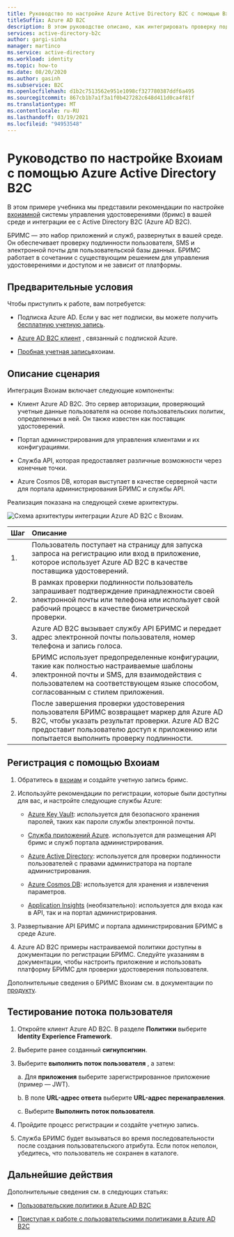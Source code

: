 ```yaml
---
title: Руководство по настройке Azure Active Directory B2C с помощью Вхоиам
titleSuffix: Azure AD B2C
description: В этом руководстве описано, как интегрировать проверку подлинности Azure AD B2C с Вхоиам для проверки пользователей.
services: active-directory-b2c
author: gargi-sinha
manager: martinco
ms.service: active-directory
ms.workload: identity
ms.topic: how-to
ms.date: 08/20/2020
ms.author: gasinh
ms.subservice: B2C
ms.openlocfilehash: d1b2c7513562e951e1098cf327780387ddf6a495
ms.sourcegitcommit: 867cb1b7a1f3a1f0b427282c648d411d0ca4f81f
ms.translationtype: MT
ms.contentlocale: ru-RU
ms.lasthandoff: 03/19/2021
ms.locfileid: "94953548"
---
```

# <a name="tutorial-for-configuring-whoiam-with-azure-active-directory-b2c"></a>Руководство по настройке Вхоиам с помощью Azure Active Directory B2C

В этом примере учебника мы представили рекомендации по настройке [вхоиамной](https://www.whoiam.ai/brims/) системы управления удостоверениями (бримс) в вашей среде и интеграции ее с Active Directory B2C (Azure AD B2C).

БРИМС — это набор приложений и служб, развернутых в вашей среде. Он обеспечивает проверку подлинности пользователя, SMS и электронной почты для пользовательской базы данных. БРИМС работает в сочетании с существующим решением для управления удостоверениями и доступом и не зависит от платформы.

## <a name="prerequisites"></a>Предварительные условия

Чтобы приступить к работе, вам потребуется:

- Подписка Azure AD. Если у вас нет подписки, вы можете получить [бесплатную учетную запись](https://azure.microsoft.com/free/).

- [Azure AD B2C клиент](./tutorial-create-tenant.md) , связанный с подпиской Azure.

- [Пробная учетная запись](https://www.whoiam.ai/contact-us/)вхоиам.

## <a name="scenario-description"></a>Описание сценария

Интеграция Вхоиам включает следующие компоненты:

- Клиент Azure AD B2C. Это сервер авторизации, проверяющий учетные данные пользователя на основе пользовательских политик, определенных в ней. Он также известен как поставщик удостоверений.

- Портал администрирования для управления клиентами и их конфигурациями.

- Служба API, которая предоставляет различные возможности через конечные точки.  

- Azure Cosmos DB, которая выступает в качестве серверной части для портала администрирования БРИМС и службы API.

Реализация показана на следующей схеме архитектуры.

![Схема архитектуры интеграции Azure AD B2C с Вхоиам.](media/partner-whoiam/whoiam-architecture-diagram.png)

|Шаг | Описание |
|:-----| :-----------|
| 1. | Пользователь поступает на страницу для запуска запроса на регистрацию или вход в приложение, которое использует Azure AD B2C в качестве поставщика удостоверений.
| 2. | В рамках проверки подлинности пользователь запрашивает подтверждение принадлежности своей электронной почты или телефона или использует свой рабочий процесс в качестве биометрической проверки.  
| 3. | Azure AD B2C вызывает службу API БРИМС и передает адрес электронной почты пользователя, номер телефона и запись голоса.
| 4. | БРИМС использует предопределенные конфигурации, такие как полностью настраиваемые шаблоны электронной почты и SMS, для взаимодействия с пользователем на соответствующем языке способом, согласованным с стилем приложения.
| 5. | После завершения проверки удостоверения пользователя БРИМС возвращает маркер для Azure AD B2C, чтобы указать результат проверки. Azure AD B2C предоставит пользователю доступ к приложению или попытается выполнить проверку подлинности.  

## <a name="sign-up-with-whoiam"></a>Регистрация с помощью Вхоиам

1. Обратитесь в [вхоиам](https://www.whoiam.ai/contact-us/) и создайте учетную запись бримс.

2. Используйте рекомендации по регистрации, которые были доступны для вас, и настройте следующие службы Azure:

    - [Azure Key Vault](https://azure.microsoft.com/services/key-vault/): используется для безопасного хранения паролей, таких как пароли службы электронной почты.

    - [Служба приложений Azure](https://azure.microsoft.com/services/app-service/). используется для размещения API бримс и служб портала администрирования.

    - [Azure Active Directory](https://azure.microsoft.com/services/active-directory/): используется для проверки подлинности пользователей с правами администратора на портале администрирования.

    - [Azure Cosmos DB](https://azure.microsoft.com/services/cosmos-db/): используется для хранения и извлечения параметров.

    - [Application Insights](../azure-monitor/app/app-insights-overview.md) (необязательно): используется для входа как в API, так и на портал администрирования.

3. Развертывание API БРИМС и портала администрирования БРИМС в среде Azure.

4. Azure AD B2C примеры настраиваемой политики доступны в документации по регистрации БРИМС. Следуйте указаниям в документации, чтобы настроить приложение и использовать платформу БРИМС для проверки удостоверения пользователя.  

Дополнительные сведения о БРИМС Вхоиам см. в документации по [продукту](https://www.whoiam.ai/brims/).

## <a name="test-the-user-flow"></a>Тестирование потока пользователя

1. Откройте клиент Azure AD B2C. В разделе **Политики** выберите **Identity Experience Framework**.

2. Выберите ранее созданный **сигнупсигнин**.

3. Выберите **выполнить поток пользователя** , а затем:

   а. Для **приложения** выберите зарегистрированное приложение (пример — JWT).

   b. В поле **URL-адрес ответа** выберите **URL-адрес перенаправления**.

   c. Выберите **Выполнить поток пользователя**.

4. Пройдите процесс регистрации и создайте учетную запись.

5. Служба БРИМС будет вызываться во время последовательности после создания пользовательского атрибута. Если поток неполон, убедитесь, что пользователь не сохранен в каталоге.

## <a name="next-steps"></a>Дальнейшие действия

Дополнительные сведения см. в следующих статьях:

- [Пользовательские политики в Azure AD B2C](./custom-policy-overview.md)

- [Приступая к работе с пользовательскими политиками в Azure AD B2C](./custom-policy-get-started.md?tabs=applications)